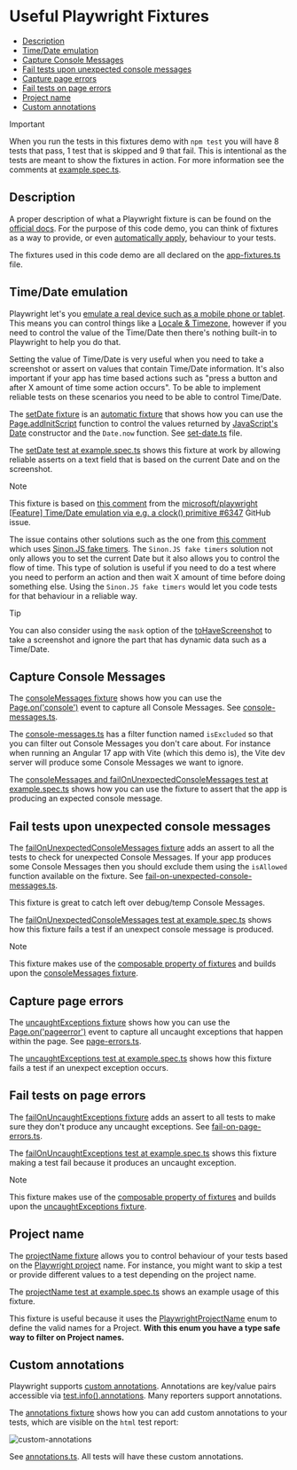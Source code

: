 # Useful Playwright Fixtures

- [Description](#description)
- [Time/Date emulation](#timedate-emulation)
- [Capture Console Messages](#capture-console-messages)
- [Fail tests upon unexpected console messages](#fail-tests-upon-unexpected-console-messages)
- [Capture page errors](#capture-page-errors)
- [Fail tests on page errors](#fail-tests-on-page-errors)
- [Project name](#project-name)
- [Custom annotations](#custom-annotations)

> [!IMPORTANT]
>
> When you run the tests in this fixtures demo with `npm test` you will have 8 tests that pass, 1 test that is skipped and 9 that fail. This is intentional as the tests are meant to show the fixtures in action. For more information see the comments at [example.spec.ts](./tests/example.spec.ts).

## Description

A proper description of what a Playwright fixture is can be found on the [official docs](https://playwright.dev/docs/test-fixtures#introduction). For the purpose of this code demo, you can think of fixtures as a way to provide, or even [automatically apply](https://playwright.dev/docs/test-fixtures#automatic-fixtures), behaviour to your tests.

The fixtures used in this code demo are all declared on the [app-fixtures.ts](/demos/fixtures/tests/_shared/app-fixtures.ts) file.

## Time/Date emulation

Playwright let's you [emulate a real device such as a mobile phone or tablet](https://playwright.dev/docs/emulation). This means you can control things like a [Locale & Timezone](https://playwright.dev/docs/emulation#locale--timezone), however if you need to control the value of the Time/Date then there's nothing built-in to Playwright to help you do that.

Setting the value of Time/Date is very useful when you need to take a screenshot or assert on values that contain Time/Date information. It's also important if your app has time based actions such as "press a button and after X amount of time some action occurs". To be able to implement reliable tests on these scenarios you need to be able to control Time/Date.

The [setDate fixture](https://github.com/edumserrano/playwright-adventures/blob/25b412aae2a1719f1308368f3fd228b31456f0fb/demos/fixtures/tests/_shared/app-fixtures.ts#L29-L37) is an [automatic fixture](https://playwright.dev/docs/test-fixtures#automatic-fixtures) that shows how you can use the [Page.addInitScript](https://playwright.dev/docs/api/class-page#page-add-init-script) function to control the values returned by [JavaScript's Date](https://developer.mozilla.org/en-US/docs/Web/JavaScript/Reference/Global_Objects/Date) constructor and the `Date.now` function. See [set-date.ts](/demos/fixtures/tests/_shared/fixtures/set-date.ts) file.

The [setDate test at example.spec.ts](/demos/fixtures/tests/example.spec.ts) shows this fixture at work by allowing reliable asserts on a text field that is based on the current Date and on the screenshot.

> [!NOTE]
>
> This fixture is based on [this comment](https://github.com/microsoft/playwright/issues/6347#issuecomment-1085850728) from the [microsoft/playwright [Feature] Time/Date emulation via e.g. a clock() primitive #6347](https://github.com/microsoft/playwright/issues/6347) GitHub issue.
>
> The issue contains other solutions such as the one from [this comment](https://github.com/microsoft/playwright/issues/6347#issuecomment-965887758) which uses [Sinon.JS fake timers](https://sinonjs.org/releases/latest/fake-timers/). The `Sinon.JS fake timers` solution not only allows you to set the current Date but it also allows you to control the flow of time. This type of solution is useful if you need to do a test where you need to perform an action and then wait X amount of time before doing something else. Using the `Sinon.JS fake timers` would let you code tests for that behaviour in a reliable way.

> [!TIP]
>
> You can also consider using the `mask` option of the [toHaveScreenshot](https://playwright.dev/docs/api/class-pageassertions#page-assertions-to-have-screenshot-2) to take a screenshot and ignore the part that has dynamic data such as a Time/Date.

## Capture Console Messages

The [consoleMessages fixture](https://github.com/edumserrano/playwright-adventures/blob/25b412aae2a1719f1308368f3fd228b31456f0fb/demos/fixtures/tests/_shared/app-fixtures.ts#L38-L40) shows how you can use the [Page.on('console')](https://playwright.dev/docs/api/class-page#page-event-console) event to capture all Console Messages. See [console-messages.ts](/demos/fixtures/tests/_shared/fixtures/console-messages.ts).

The [console-messages.ts](/demos/fixtures/tests/_shared/fixtures/console-messages.ts) has a filter function named `isExcluded` so that you can filter out Console Messages you don't care about. For instance when running an Angular 17 app with Vite (which this demo is), the Vite dev server will produce some Console Messages we want to ignore.

The [consoleMessages and failOnUnexpectedConsoleMessages test at example.spec.ts](/demos/fixtures/tests/example.spec.ts) shows how you can use the fixture to assert that the app is producing an expected console message.

## Fail tests upon unexpected console messages

The [failOnUnexpectedConsoleMessages fixture](https://github.com/edumserrano/playwright-adventures/blob/25b412aae2a1719f1308368f3fd228b31456f0fb/demos/fixtures/tests/_shared/app-fixtures.ts#L41-L48) adds an assert to all the tests to check for unexpected Console Messages. If your app produces some Console Messages then you should exclude them using the `isAllowed` function available on the fixture. See [fail-on-unexpected-console-messages.ts](/demos/fixtures/tests/_shared/fixtures/fail-on-unexpected-console-messages.ts).

This fixture is great to catch left over debug/temp Console Messages.

The [failOnUnexpectedConsoleMessages test at example.spec.ts](/demos/fixtures/tests/example.spec.ts) shows how this fixture fails a test if an unexpect console message is produced.

> [!NOTE]
>
> This fixture makes use of the [composable property of fixtures](https://playwright.dev/docs/test-fixtures#with-fixtures) and builds upon the [consoleMessages fixture](#capture-console-messages).

## Capture page errors

The [uncaughtExceptions fixture](https://github.com/edumserrano/playwright-adventures/blob/25b412aae2a1719f1308368f3fd228b31456f0fb/demos/fixtures/tests/_shared/app-fixtures.ts#L49-L51) shows how you can use the [Page.on('pageerror')](https://playwright.dev/docs/api/class-page#page-event-page-error) event to capture all uncaught exceptions that happen within the page. See [page-errors.ts](/demos/fixtures/tests/_shared/fixtures/page-errors.ts).

The [uncaughtExceptions test at example.spec.ts](/demos/fixtures/tests/example.spec.ts) shows how this fixture fails a test if an unexpect exception occurs.

## Fail tests on page errors

The [failOnUncaughtExceptions fixture](https://github.com/edumserrano/playwright-adventures/blob/25b412aae2a1719f1308368f3fd228b31456f0fb/demos/fixtures/tests/_shared/app-fixtures.ts#L52-L59) adds an assert to all tests to make sure they don't produce any uncaught exceptions. See
[fail-on-page-errors.ts](/demos/fixtures/tests/_shared/fixtures/fail-on-page-errors.ts).

The [failOnUncaughtExceptions test at example.spec.ts](/demos/fixtures/tests/example.spec.ts) shows this fixture making a test fail because it produces an uncaught exception.

> [!NOTE]
>
> This fixture makes use of the [composable property of fixtures](https://playwright.dev/docs/test-fixtures#with-fixtures) and builds upon the [uncaughtExceptions fixture](#capture-page-errors).

## Project name

The [projectName fixture](https://github.com/edumserrano/playwright-adventures/blob/cfa5205b60731102f2cf9bcc990417d602006644/demos/fixtures/tests/_shared/app-fixtures.ts#L60-L69) allows you to control behaviour of your tests based on the [Playwright project](https://playwright.dev/docs/test-projects) name. For instance, you might want to skip a test or provide different values to a test depending on the project name.

The [projectName test at example.spec.ts](/demos/fixtures/tests/example.spec.ts) shows an example usage of this fixture.

This fixture is useful because it uses the [PlaywrightProjectName](https://github.com/edumserrano/playwright-adventures/blob/cfa5205b60731102f2cf9bcc990417d602006644/demos/fixtures/playwright.config.ts#L6-L10) enum to define the valid names for a Project. **With this enum you have a type safe way to filter on Project names.**

## Custom annotations

Playwright supports [custom annotations](https://playwright.dev/docs/test-annotations#custom-annotations). Annotations are key/value pairs accessible via [test.info().annotations](https://playwright.dev/docs/api/class-testinfo#test-info-annotations). Many reporters support annotations.

The [annotations fixture](https://github.com/edumserrano/playwright-adventures/blob/25b412aae2a1719f1308368f3fd228b31456f0fb/demos/fixtures/tests/_shared/app-fixtures.ts#L64-L71) shows how you can add custom annotations to your tests, which are visible on the `html` test report:

![custom-annotations](/docs/assets/custom-annotations.png)

See [annotations.ts](/demos/fixtures/tests/_shared/fixtures/annotations.ts). All tests will have these custom annotations.
